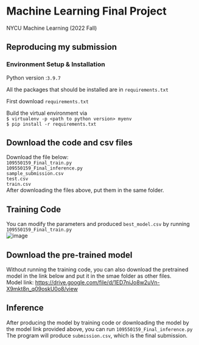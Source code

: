 # Machine Learning Final Project
NYCU Machine Learning (2022 Fall)

## Reproducing my submission

### Environment Setup & Installation

Python version :```3.9.7```

All the packages that should be installed are in ```requirements.txt```

First download ```requirements.txt```

Build the virtual environment via   
```$ virtualenv -p <path to python version> myenv```  
```$ pip install -r requirements.txt```
## Download the code and csv files
Download the file below:  
```109550159_Final_train.py```  
```109550159_Final_inference.py```  
```sample_submission.csv```  
```test.csv```  
```train.csv```  
After downloading the files above, put them in the same folder.

## Training Code
You can modify the parameters and produced ```best_model.csv``` by running ```109550159_Final_train.py```  
![image](https://github.com/Benson5376/Machine-Learning-Final-Project/blob/main/iamge01.png)  

## Download the pre-trained model
Without running the training code, you can also download the pretrained model in the link below and put it in the smae folder as other files.  
Model link: https://drive.google.com/file/d/1ED7niJo8w2uVn-X9mkt8n_q09oskU0o8/view  
  
## Inference
After producing the model by training code or downloading the model by the model link provided above, you can run ```109550159_Final_inference.py```
The program will produce ```submission.csv```, which is the final submission.
